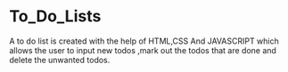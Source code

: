 # To_Do_Lists
A to do list is created with the help of HTML,CSS And JAVASCRIPT which allows the user to input new todos ,mark out the todos that are done and delete the unwanted todos.
